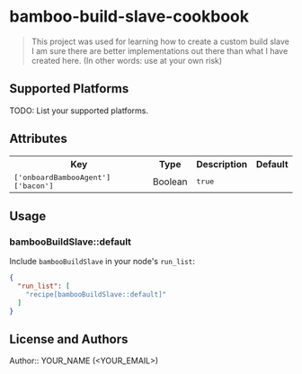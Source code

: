 # bamboo-build-slave-cookbook

> This project was used for learning how to create a custom build slave
> I am sure there are better implementations out there than what I have 
> created here. (In other words: use at your own risk)

## Supported Platforms

TODO: List your supported platforms.

## Attributes

<table>
  <tr>
    <th>Key</th>
    <th>Type</th>
    <th>Description</th>
    <th>Default</th>
  </tr>
  <tr>
    <td><tt>['onboardBambooAgent']['bacon']</tt></td>
    <td>Boolean</td>
    <td><tt>true</tt></td>
  </tr>
</table>

## Usage

### bambooBuildSlave::default

Include `bambooBuildSlave` in your node's `run_list`:

```json
{
  "run_list": [
    "recipe[bambooBuildSlave::default]"
  ]
}
```

## License and Authors

Author:: YOUR_NAME (<YOUR_EMAIL>)
